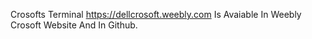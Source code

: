Crosofts Terminal https://dellcrosoft.weebly.com Is Avaiable In Weebly Crosoft Website And In Github.
